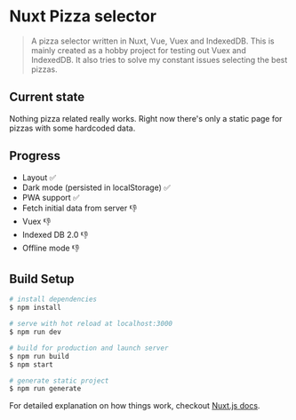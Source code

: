 # Nuxt Pizza selector

> A pizza selector written in Nuxt, Vue, Vuex and IndexedDB. This is mainly created as a hobby project for testing out Vuex and IndexedDB. It also tries to solve my constant issues selecting the best pizzas.

## Current state

Nothing pizza related really works.
Right now there's only a static page for pizzas with some hardcoded data.

## Progress

* Layout ✅
* Dark mode (persisted in localStorage) ✅
* PWA support ✅
* Fetch initial data from server 👎
* Vuex 👎
* Indexed DB 2.0 👎
* Offline mode 👎


## Build Setup

``` bash
# install dependencies
$ npm install

# serve with hot reload at localhost:3000
$ npm run dev

# build for production and launch server
$ npm run build
$ npm start

# generate static project
$ npm run generate
```

For detailed explanation on how things work, checkout [Nuxt.js docs](https://nuxtjs.org).
